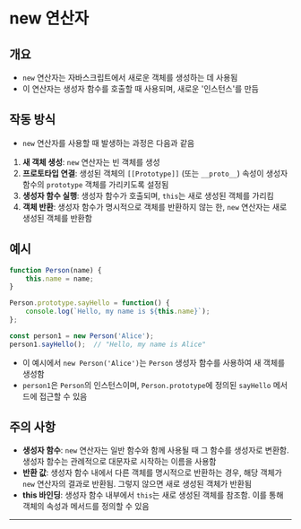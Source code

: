 # new 연산자

## 개요

* `new` 연산자는 자바스크립트에서 새로운 객체를 생성하는 데 사용됨
* 이 연산자는 생성자 함수를 호출할 때 사용되며, 새로운 '인스턴스'를 만듬

## 작동 방식

* `new` 연산자를 사용할 때 발생하는 과정은 다음과 같음

1. **새 객체 생성**: `new` 연산자는 빈 객체를 생성
2. **프로토타입 연결**: 생성된 객체의 `[[Prototype]]` (또는 `__proto__`) 속성이 생성자 함수의 `prototype` 객체를 가리키도록 설정됨
3. **생성자 함수 실행**: 생성자 함수가 호출되며, `this`는 새로 생성된 객체를 가리킴
4. **객체 반환**: 생성자 함수가 명시적으로 객체를 반환하지 않는 한, `new` 연산자는 새로 생성된 객체를 반환함

## 예시

```javascript
function Person(name) {
    this.name = name;
}

Person.prototype.sayHello = function() {
    console.log(`Hello, my name is ${this.name}`);
};

const person1 = new Person('Alice');
person1.sayHello();  // "Hello, my name is Alice"
```

* 이 예시에서 `new Person('Alice')`는 `Person` 생성자 함수를 사용하여 새 객체를 생성함
* `person1`은 `Person`의 인스턴스이며, `Person.prototype`에 정의된 `sayHello` 메서드에 접근할 수 있음

## 주의 사항

- **생성자 함수**: `new` 연산자는 일반 함수와 함께 사용될 때 그 함수를 생성자로 변환함. 생성자 함수는 관례적으로 대문자로 시작하는 이름을 사용함
- **반환 값**: 생성자 함수 내에서 다른 객체를 명시적으로 반환하는 경우, 해당 객체가 `new` 연산자의 결과로 반환됨. 그렇지 않으면 새로 생성된 객체가 반환됨
- **this 바인딩**: 생성자 함수 내부에서 `this`는 새로 생성된 객체를 참조함. 이를 통해 객체의 속성과 메서드를 정의할 수 있음

---
